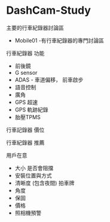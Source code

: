 # DashCam-Study

主要的行車紀錄器討論區
- Mobile01  -有行車紀錄器的專門討論區

行車紀錄器 功能
- 前後鏡
- G sensor
- ADAS - 車道偏移， 前車啟步
- 語音控制
- 廣角
- GPS 超速
- GPS 軌跡紀錄
- 胎壓TPMS

行車記錄器 價位

行車紀錄器 推薦

用戶在意
- 大小 是否會阻擋 
- 安裝位置與方式
- 清晰度 (包含夜間) 拍車牌
- 角度
- 保固
- 價格
- 照相機預警
